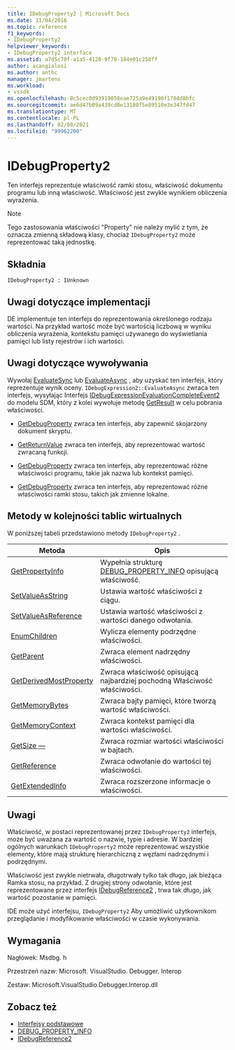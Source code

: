 ```yaml
---
title: IDebugProperty2 | Microsoft Docs
ms.date: 11/04/2016
ms.topic: reference
f1_keywords:
- IDebugProperty2
helpviewer_keywords:
- IDebugProperty2 interface
ms.assetid: a7d5c70f-a1a5-4120-9f70-184e01c25bff
author: acangialosi
ms.author: anthc
manager: jmartens
ms.workload:
- vssdk
ms.openlocfilehash: 8c5cec0d93919058eae725a9e49198f1704d8bfc
ms.sourcegitcommit: ae6d47b09a439cd0e13180f5e89510e3e347fd47
ms.translationtype: MT
ms.contentlocale: pl-PL
ms.lasthandoff: 02/08/2021
ms.locfileid: "99962200"
---
```

# <a name="idebugproperty2"></a>IDebugProperty2
Ten interfejs reprezentuje właściwość ramki stosu, właściwość dokumentu programu lub inną właściwość. Właściwość jest zwykle wynikiem obliczenia wyrażenia.

> [!NOTE]
> Tego zastosowania właściwości "Property" nie należy mylić z tym, że oznacza zmienną składową klasy, chociaż `IDebugProperty2` może reprezentować taką jednostkę.

## <a name="syntax"></a>Składnia

```
IDebugProperty2 : IUnknown
```

## <a name="notes-for-implementers"></a>Uwagi dotyczące implementacji
 DE implementuje ten interfejs do reprezentowania określonego rodzaju wartości. Na przykład wartość może być wartością liczbową w wyniku obliczenia wyrażenia, kontekstu pamięci używanego do wyświetlania pamięci lub listy rejestrów i ich wartości.

## <a name="notes-for-callers"></a>Uwagi dotyczące wywoływania
 Wywołaj [EvaluateSync](../../../extensibility/debugger/reference/idebugexpression2-evaluatesync.md) lub [EvaluateAsync](../../../extensibility/debugger/reference/idebugexpression2-evaluateasync.md) , aby uzyskać ten interfejs, który reprezentuje wynik oceny. `IDebugExpression2::EvaluateAsync` zwraca ten interfejs, wysyłając Interfejs [IDebugExpressionEvaluationCompleteEvent2](../../../extensibility/debugger/reference/idebugexpressionevaluationcompleteevent2.md) do modelu SDM, który z kolei wywołuje metodę [GetResult](../../../extensibility/debugger/reference/idebugexpressionevaluationcompleteevent2-getresult.md) w celu pobrania właściwości.

- [GetDebugProperty](../../../extensibility/debugger/reference/idebugpropertycreateevent2-getdebugproperty.md) zwraca ten interfejs, aby zapewnić skojarzony dokument skryptu.

- [GetReturnValue](../../../extensibility/debugger/reference/idebugreturnvalueevent2-getreturnvalue.md) zwraca ten interfejs, aby reprezentować wartość zwracaną funkcji.

- [GetDebugProperty](../../../extensibility/debugger/reference/idebugprogram2-getdebugproperty.md) zwraca ten interfejs, aby reprezentować różne właściwości programu, takie jak nazwa lub kontekst pamięci.

- [GetDebugProperty](../../../extensibility/debugger/reference/idebugstackframe2-getdebugproperty.md) zwraca ten interfejs, aby reprezentować różne właściwości ramki stosu, takich jak zmienne lokalne.

## <a name="methods-in-vtable-order"></a>Metody w kolejności tablic wirtualnych
 W poniższej tabeli przedstawiono metody `IDebugProperty2` .

|Metoda|Opis|
|------------|-----------------|
|[GetPropertyInfo](../../../extensibility/debugger/reference/idebugproperty2-getpropertyinfo.md)|Wypełnia strukturę [DEBUG_PROPERTY_INFO](../../../extensibility/debugger/reference/debug-property-info.md) opisującą właściwość.|
|[SetValueAsString](../../../extensibility/debugger/reference/idebugproperty2-setvalueasstring.md)|Ustawia wartość właściwości z ciągu.|
|[SetValueAsReference](../../../extensibility/debugger/reference/idebugproperty2-setvalueasreference.md)|Ustawia wartość właściwości z wartości danego odwołania.|
|[EnumChildren](../../../extensibility/debugger/reference/idebugproperty2-enumchildren.md)|Wylicza elementy podrzędne właściwości.|
|[GetParent](../../../extensibility/debugger/reference/idebugproperty2-getparent.md)|Zwraca element nadrzędny właściwości.|
|[GetDerivedMostProperty](../../../extensibility/debugger/reference/idebugproperty2-getderivedmostproperty.md)|Zwraca właściwość opisującą najbardziej pochodną Właściwość właściwości.|
|[GetMemoryBytes](../../../extensibility/debugger/reference/idebugproperty2-getmemorybytes.md)|Zwraca bajty pamięci, które tworzą wartość właściwości.|
|[GetMemoryContext](../../../extensibility/debugger/reference/idebugproperty2-getmemorycontext.md)|Zwraca kontekst pamięci dla wartości właściwości.|
|[GetSize —](../../../extensibility/debugger/reference/idebugproperty2-getsize.md)|Zwraca rozmiar wartości właściwości w bajtach.|
|[GetReference](../../../extensibility/debugger/reference/idebugproperty2-getreference.md)|Zwraca odwołanie do wartości tej właściwości.|
|[GetExtendedInfo](../../../extensibility/debugger/reference/idebugproperty2-getextendedinfo.md)|Zwraca rozszerzone informacje o właściwości.|

## <a name="remarks"></a>Uwagi
 Właściwość, w postaci reprezentowanej przez `IDebugProperty2` interfejs, może być uważana za wartość o nazwie, typie i adresie. W bardziej ogólnych warunkach `IDebugProperty2` może reprezentować wszystkie elementy, które mają strukturę hierarchiczną z węzłami nadrzędnymi i podrzędnymi.

 Właściwość jest zwykle nietrwała, długotrwały tylko tak długo, jak bieżąca Ramka stosu, na przykład. Z drugiej strony odwołanie, które jest reprezentowane przez interfejs [IDebugReference2](../../../extensibility/debugger/reference/idebugreference2.md) , trwa tak długo, jak wartość pozostanie w pamięci.

 IDE może użyć interfejsu, `IDebugProperty2` Aby umożliwić użytkownikom przeglądanie i modyfikowanie właściwości w czasie wykonywania.

## <a name="requirements"></a>Wymagania
 Nagłówek: Msdbg. h

 Przestrzeń nazw: Microsoft. VisualStudio. Debugger. Interop

 Zestaw: Microsoft.VisualStudio.Debugger.Interop.dll

## <a name="see-also"></a>Zobacz też
- [Interfejsy podstawowe](../../../extensibility/debugger/reference/core-interfaces.md)
- [DEBUG_PROPERTY_INFO](../../../extensibility/debugger/reference/debug-property-info.md)
- [IDebugReference2](../../../extensibility/debugger/reference/idebugreference2.md)
